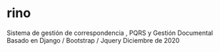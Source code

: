 # rino
Sistema de gestión de correspondencia , PQRS y Gestión Documental
Basado en Django / Bootstrap / Jquery
Diciembre de 2020
